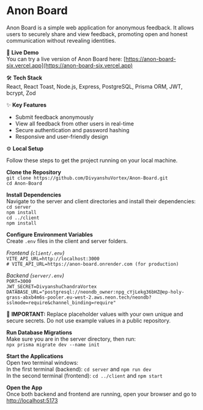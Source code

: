 # Anon Board

Anon Board is a simple web application for anonymous feedback. It allows users to securely share and view feedback, promoting open and honest communication without revealing identities.

🚀 **Live Demo**  
You can try a live version of Anon Board here: [https://anon-board-six.vercel.app](https://anon-board-six.vercel.app)

🛠️ **Tech Stack**  
React, React Toast, Node.js, Express, PostgreSQL, Prisma ORM, JWT, bcrypt, Zod

✨ **Key Features**  
- Submit feedback anonymously  
- View all feedback from other users in real-time  
- Secure authentication and password hashing  
- Responsive and user-friendly design

⚙️ **Local Setup**  

Follow these steps to get the project running on your local machine.  

**Clone the Repository**  
`git clone https://github.com/DivyanshuVortex/Anon-Board.git`  
`cd Anon-Board`  

**Install Dependencies**  
Navigate to the server and client directories and install their dependencies:  
`cd server`  
`npm install`  
`cd ../client`  
`npm install`  

**Configure Environment Variables**  
Create `.env` files in the client and server folders.  

*Frontend (`client/.env`)*  
`VITE_API_URL=http://localhost:3000`  
`# VITE_API_URL=https://anon-board.onrender.com (for production)`  

*Backend (`server/.env`)*  
`PORT=3000`  
`JWT_SECRET=DivyanshuChandraVortex`  
`DATABASE_URL="postgresql://neondb_owner:npg_cYjLekg36bHZ@ep-holy-grass-abxb4m6s-pooler.eu-west-2.aws.neon.tech/neondb?sslmode=require&channel_binding=require"`  

🚨 **IMPORTANT:** Replace placeholder values with your own unique and secure secrets. Do not use example values in a public repository.  

**Run Database Migrations**  
Make sure you are in the server directory, then run:  
`npx prisma migrate dev --name init`  

**Start the Applications**  
Open two terminal windows:  
In the first terminal (backend): `cd server` and `npm run dev`  
In the second terminal (frontend): `cd ../client` and `npm start`  

**Open the App**  
Once both backend and frontend are running, open your browser and go to [http://localhost:5173](http://localhost:5173)  
